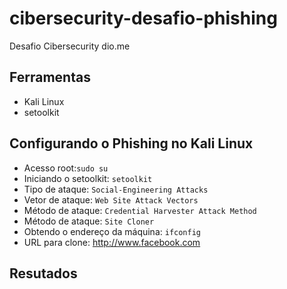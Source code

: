 # cibersecurity-desafio-phishing
Desafio Cibersecurity dio.me
## Ferramentas
- Kali Linux
- setoolkit
## Configurando o Phishing no Kali Linux
- Acesso root:`sudo su`
- Iniciando o setoolkit: `setoolkit`
- Tipo de ataque: `Social-Engineering Attacks`
- Vetor de ataque: `Web Site Attack Vectors`
- Método de ataque: `Credential Harvester Attack Method`
- Método de ataque: `Site Cloner`
- Obtendo o endereço da máquina: `ifconfig`
- URL para clone: http://www.facebook.com
## Resutados

